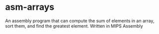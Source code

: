 # asm-arrays
An assembly program that can compute the sum of elements in an array, sort them, and find the greatest element. Written in MIPS Assembly 
